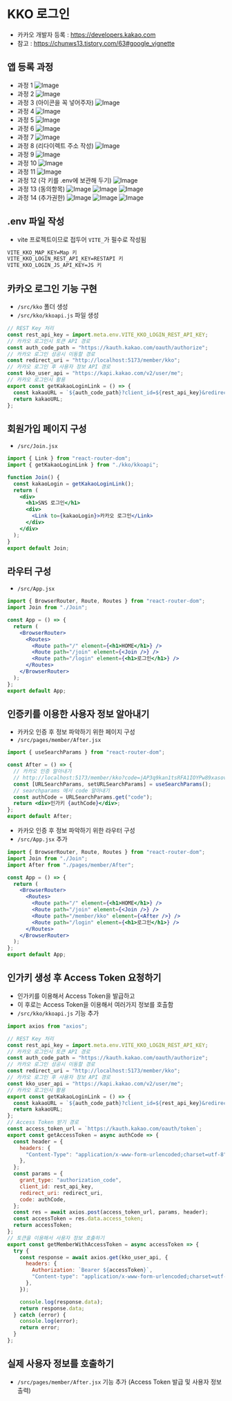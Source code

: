 # KKO 로그인

- 카카오 개발자 등록 : https://developers.kakao.com
- 참고 : https://chunws13.tistory.com/63#google_vignette

## 앱 등록 과정

- 과정 1
  ![Image](https://github.com/user-attachments/assets/db94fa79-ab4b-435b-985b-2af4b993a8ba)
- 과정 2
  ![Image](https://github.com/user-attachments/assets/a073f3d0-a558-4b74-9c8b-72da5207b084)
- 과정 3 (아이콘을 꼭 넣어주자)
  ![Image](https://github.com/user-attachments/assets/b16546e4-8126-4cba-9535-d887a73f3449)
- 과정 4
  ![Image](https://github.com/user-attachments/assets/8e02fff8-e040-4c9d-ab40-37778c673517)
- 과정 5
  ![Image](https://github.com/user-attachments/assets/a30ed210-3b3a-4f8e-884a-9f5814752255)
- 과정 6
  ![Image](https://github.com/user-attachments/assets/5bcab231-c3cf-474e-8d0d-d624715c19a1)
- 과정 7
  ![Image](https://github.com/user-attachments/assets/2272eda0-0cd8-4fa5-98bc-4155a3ce3c59)
- 과정 8 (리다이렉트 주소 작성)
  ![Image](https://github.com/user-attachments/assets/091155df-35e5-4464-bad3-ff22c7d23387)
- 과정 9
  ![Image](https://github.com/user-attachments/assets/d74fce7f-7db1-448e-87cb-d28fb8eaabdb)
- 과정 10
  ![Image](https://github.com/user-attachments/assets/124b4069-15c2-43b0-ae41-09e59d6f0c65)
- 과정 11
  ![Image](https://github.com/user-attachments/assets/907c61d2-7405-4853-889d-438fe585649e)
- 과정 12 (각 키를 .env에 보관해 두기)
  ![Image](https://github.com/user-attachments/assets/1fb4396d-68bf-44e9-bd80-1345bf45f43c)
- 과정 13 (동의항목)
  ![Image](https://github.com/user-attachments/assets/63a64ef7-82b9-4ed5-8f92-4f4d034b27ca)
  ![Image](https://github.com/user-attachments/assets/c68d8234-5a1f-4ba6-a44a-7033baad3ac4)
  ![Image](https://github.com/user-attachments/assets/6d26ce45-b381-4b6d-88a4-19c83366c08e)
- 과정 14 (추가권한)
  ![Image](https://github.com/user-attachments/assets/62af251c-3440-4476-aa29-f0ee94c6b1c0)
  ![Image](https://github.com/user-attachments/assets/bf4b494b-6103-4959-b93c-68504df67311)
  ![Image](https://github.com/user-attachments/assets/09254d76-30b4-48a9-a8ae-2c0d08c08ae8)

## .env 파일 작성

- vite 프로젝트이므로 접두어 `VITE_`가 필수로 작성됨

```txt
VITE_KKO_MAP_KEY=Map 키
VITE_KKO_LOGIN_REST_API_KEY=RESTAPI 키
VITE_KKO_LOGIN_JS_API_KEY=JS 키
```

## 카카오 로그인 기능 구현

- `/src/kko` 폴더 생성
- `/src/kko/kkoapi.js` 파일 생성

```js
// REST Key 처리
const rest_api_key = import.meta.env.VITE_KKO_LOGIN_REST_API_KEY;
// 카카오 로그인시 토큰 API 경로
const auth_code_path = "https://kauth.kakao.com/oauth/authorize";
// 카카오 로그인 성공시 이동할 경로
const redirect_uri = "http://localhost:5173/member/kko";
// 카카오 로그인 후 사용자 정보 API 경로
const kko_user_api = "https://kapi.kakao.com/v2/user/me";
// 카카오 로그인시 활용
export const getKakaoLoginLink = () => {
  const kakaoURL = `${auth_code_path}?client_id=${rest_api_key}&redirect_uri=${redirect_uri}&response_type=code`;
  return kakaoURL;
};
```

## 회원가입 페이지 구성

- `/src/Join.jsx`

```jsx
import { Link } from "react-router-dom";
import { getKakaoLoginLink } from "./kko/kkoapi";

function Join() {
  const kakaoLogin = getKakaoLoginLink();
  return (
    <div>
      <h1>SNS 로그인</h1>
      <div>
        <Link to={kakaoLogin}>카카오 로그인</Link>
      </div>
    </div>
  );
}
export default Join;
```

## 라우터 구성

- `/src/App.jsx`

```jsx
import { BrowserRouter, Route, Routes } from "react-router-dom";
import Join from "./Join";

const App = () => {
  return (
    <BrowserRouter>
      <Routes>
        <Route path="/" element={<h1>HOME</h1>} />
        <Route path="/join" element={<Join />} />
        <Route path="/login" element={<h1>로그인</h1>} />
      </Routes>
    </BrowserRouter>
  );
};
export default App;
```

## 인증키를 이용한 사용자 정보 알아내기

- 카카오 인증 후 정보 파악하기 위한 페이지 구성
- `/src/pages/member/After.jsx`

```jsx
import { useSearchParams } from "react-router-dom";

const After = () => {
  // 카카오 인증 알아내기
  // http://localhost:5173/member/kko?code=jAP3q9kan1tsRFA1IOYPw89xasovPu4twfaFHox-x3aOSM3Q1SWi0QAAAAQKPCJSAAABlNPHPDrdCc_9be4aqQ
  const [URLSearchParams, setURLSearchParams] = useSearchParams();
  // searchparams 에서 code 알아내기
  const authCode = URLSearchParams.get("code");
  return <div>인가키 {authCode}</div>;
};
export default After;
```

- 카카오 인증 후 정보 파악하기 위한 라우터 구성
- `/src/App.jsx` 추가

```jsx
import { BrowserRouter, Route, Routes } from "react-router-dom";
import Join from "./Join";
import After from "./pages/member/After";

const App = () => {
  return (
    <BrowserRouter>
      <Routes>
        <Route path="/" element={<h1>HOME</h1>} />
        <Route path="/join" element={<Join />} />
        <Route path="/member/kko" element={<After />} />
        <Route path="/login" element={<h1>로그인</h1>} />
      </Routes>
    </BrowserRouter>
  );
};
export default App;
```

## 인가키 생성 후 Access Token 요청하기

- 인가키를 이용해서 Access Token을 발급하고
- 이 후로는 Access Token을 이용해서 여러가지 정보를 호출함
- `/src/kko/kkoapi.js` 기능 추가

```js
import axios from "axios";

// REST Key 처리
const rest_api_key = import.meta.env.VITE_KKO_LOGIN_REST_API_KEY;
// 카카오 로그인시 토큰 API 경로
const auth_code_path = "https://kauth.kakao.com/oauth/authorize";
// 카카오 로그인 성공시 이동할 경로
const redirect_uri = "http://localhost:5173/member/kko";
// 카카오 로그인 후 사용자 정보 API 경로
const kko_user_api = "https://kapi.kakao.com/v2/user/me";
// 카카오 로그인시 활용
export const getKakaoLoginLink = () => {
  const kakaoURL = `${auth_code_path}?client_id=${rest_api_key}&redirect_uri=${redirect_uri}&response_type=code`;
  return kakaoURL;
};
// Access Token 받기 경로
const access_token_url = `https://kauth.kakao.com/oauth/token`;
export const getAccessToken = async authCode => {
  const header = {
    headers: {
      "Content-Type": "application/x-www-form-urlencoded;charset=utf-8",
    },
  };
  const params = {
    grant_type: "authorization_code",
    client_id: rest_api_key,
    redirect_uri: redirect_uri,
    code: authCode,
  };
  const res = await axios.post(access_token_url, params, header);
  const accessToken = res.data.access_token;
  return accessToken;
};
// 토큰을 이용해서 사용자 정보 호출하기
export const getMemberWithAccessToken = async accessToken => {
  try {
    const response = await axios.get(kko_user_api, {
      headers: {
        Authorization: `Bearer ${accessToken}`,
        "Content-type": "application/x-www-form-urlencoded;charset=utf-8",
      },
    });

    console.log(response.data);
    return response.data;
  } catch (error) {
    console.log(error);
    return error;
  }
};
```

## 실제 사용자 정보를 호출하기

- `/src/pages/member/After.jsx` 기능 추가 (Access Token 발급 및 사용자 정보 출력)
